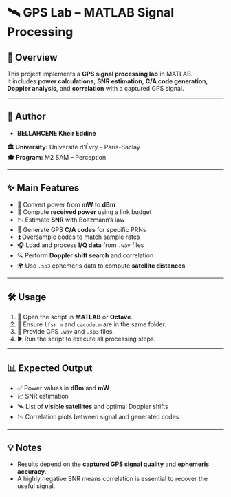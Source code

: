 # 🛰️ GPS Lab – MATLAB Signal Processing

## 📌 Overview
This project implements a **GPS signal processing lab** in MATLAB.  
It includes **power calculations**, **SNR estimation**, **C/A code generation**, **Doppler analysis**, and **correlation** with a captured GPS signal.

---

## 👤 Author
- **BELLAHCENE Kheir Eddine**  

**🏛 University:** Université d'Évry – Paris-Saclay  
**🎓 Program:** M2 SAM – Perception

---

## ✨ Main Features
- 📏 Convert power from **mW** to **dBm**  
- 📡 Compute **received power** using a link budget  
- 📉 Estimate **SNR** with Boltzmann’s law  
- 🔑 Generate GPS **C/A codes** for specific PRNs  
- ⏫ Oversample codes to match sample rates  
- 🎧 Load and process **I/Q data** from `.wav` files  
- 🔍 Perform **Doppler shift search** and correlation  
- 🌍 Use `.sp3` ephemeris data to compute **satellite distances**

---

## 🛠 Usage
1. 📂 Open the script in **MATLAB** or **Octave**.  
2. 📜 Ensure `lfsr.m` and `cacode.m` are in the same folder.  
3. 🎵 Provide GPS `.wav` and `.sp3` files.  
4. ▶️ Run the script to execute all processing steps.

---

## 📊 Expected Output
- ✅ Power values in **dBm** and **mW**  
- 📈 SNR estimation  
- 🛰 List of **visible satellites** and optimal Doppler shifts  
- 📉 Correlation plots between signal and generated codes  

---

## 💡 Notes
- Results depend on the **captured GPS signal quality** and **ephemeris accuracy**.  
- A highly negative SNR means correlation is essential to recover the useful signal.

